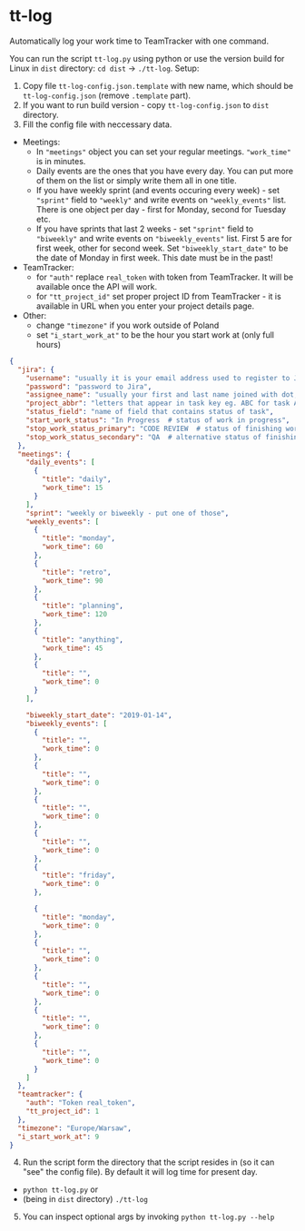 # tt-log
Automatically log your work time to TeamTracker with one command.

You can run the script `tt-log.py` using python or use the version build for Linux in `dist` directory: `cd dist` -> `./tt-log`.
Setup:
1. Copy file `tt-log-config.json.template` with new name, which should be `tt-log-config.json` (remove `.template` part).
2. If you want to run build version - copy `tt-log-config.json` to `dist` directory.
3. Fill the config file with neccessary data.
 * Meetings:
    * In `"meetings"` object you can set your regular meetings. `"work_time"` is in minutes.
    * Daily events are the ones that you have every day. You can put more of them on the list or simply write them all in one title.
    * If you have weekly sprint (and events occuring every week) - set `"sprint"` field to `"weekly"` and write events on `"weekly_events"` list. There is one object per day - first for Monday, second for Tuesday etc.
    * If you have sprints that last 2 weeks - set `"sprint"` field to `"biweekly"` and write events on `"biweekly_events"` list. First 5 are for first week, other for second week. Set `"biweekly_start_date"` to be the date of Monday in first week. This date must be in the past!
  * TeamTracker:
    * for `"auth"` replace `real_token` with token from TeamTracker. It will be available once the API will work.
    * for `"tt_project_id"` set proper project ID from TeamTracker - it is available in URL when you enter your project details page.
  * Other:
    * change `"timezone"` if you work outside of Poland
    * set `"i_start_work_at"` to be the hour you start work at (only full hours)


```json
{
  "jira": {
    "username": "usually it is your email address used to register to Jira",
    "password": "password to Jira",
    "assignee_name": "usually your first and last name joined with dot, without polish letters (imie.nazwisko). Check Jira @mention to be sure.",
    "project_abbr": "letters that appear in task key eg. ABC for task ABC-1234",
    "status_field": "name of field that contains status of task",
    "start_work_status": "In Progress  # status of work in progress",
    "stop_work_status_primary": "CODE REVIEW  # status of finishing work",
    "stop_work_status_secondary": "QA  # alternative status of finishing work",
  },
  "meetings": {
    "daily_events": [  
      {
        "title": "daily",
        "work_time": 15
      }
    ],
    "sprint": "weekly or biweekly - put one of those",
    "weekly_events": [
      {
        "title": "monday",
        "work_time": 60
      },
      {
        "title": "retro",
        "work_time": 90
      },
      {
        "title": "planning",
        "work_time": 120
      },
      {
        "title": "anything",
        "work_time": 45
      },
      {
        "title": "",
        "work_time": 0
      }
    ],

    "biweekly_start_date": "2019-01-14",
    "biweekly_events": [
      {
        "title": "",
        "work_time": 0
      },
      {
        "title": "",
        "work_time": 0
      },
      {
        "title": "",
        "work_time": 0
      },
      {
        "title": "",
        "work_time": 0
      },
      {
        "title": "friday",
        "work_time": 0
      },

      {
        "title": "monday",
        "work_time": 0
      },
      {
        "title": "",
        "work_time": 0
      },
      {
        "title": "",
        "work_time": 0
      },
      {
        "title": "",
        "work_time": 0
      },
      {
        "title": "",
        "work_time": 0
      }
    ]
  },
  "teamtracker": {
    "auth": "Token real_token",
    "tt_project_id": 1
  },
  "timezone": "Europe/Warsaw",
  "i_start_work_at": 9
}
```
4. Run the script form the directory that the script resides in (so it can "see" the config file). By default it will log time for present day.
 * `python tt-log.py` or
 * (being in `dist` directory) `./tt-log`
5. You can inspect optional args by invoking `python tt-log.py --help`
